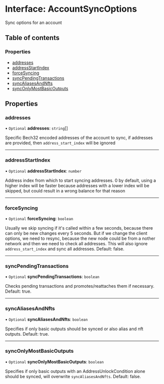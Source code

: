 # Interface: AccountSyncOptions

Sync options for an account

## Table of contents

### Properties

- [addresses](AccountSyncOptions.md#addresses)
- [addressStartIndex](AccountSyncOptions.md#addressstartindex)
- [forceSyncing](AccountSyncOptions.md#forcesyncing)
- [syncPendingTransactions](AccountSyncOptions.md#syncpendingtransactions)
- [syncAliasesAndNfts](AccountSyncOptions.md#syncaliasesandnfts)
- [syncOnlyMostBasicOutputs](AccountSyncOptions.md#synconlymostbasicoutputs)

## Properties

### addresses

• `Optional` **addresses**: `string`[]

Specific Bech32 encoded addresses of the account to sync, if addresses are provided,
then `address_start_index` will be ignored

___

### addressStartIndex

• `Optional` **addressStartIndex**: `number`

Address index from which to start syncing addresses. 0 by default, using a higher index will be faster because
addresses with a lower index will be skipped, but could result in a wrong balance for that reason

___

### forceSyncing

• `Optional` **forceSyncing**: `boolean`

Usually we skip syncing if it's called within a few seconds, because there can only be new changes every 5
seconds. But if we change the client options, we need to resync, because the new node could be from a nother
network and then we need to check all addresses. This will also ignore `address_start_index` and sync all
addresses. Default: false.

___

### syncPendingTransactions

• `Optional` **syncPendingTransactions**: `boolean`

Checks pending transactions and promotes/reattaches them if necessary.  Default: true.

___

### syncAliasesAndNfts

• `Optional` **syncAliasesAndNfts**: `boolean`

Specifies if only basic outputs should be synced or also alias and nft outputs. Default: true.

___

### syncOnlyMostBasicOutputs

• `Optional` **syncOnlyMostBasicOutputs**: `boolean`

Specifies if only basic outputs with an AddressUnlockCondition alone should be synced, will overwrite
`syncAliasesAndNfts`. Default: false.
